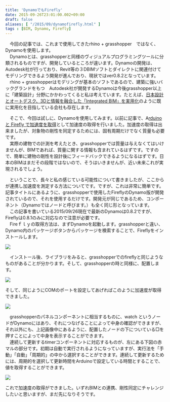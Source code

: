 ```yaml
---
title: 'DynamoでもFirefly'
date: 2015-09-26T23:01:00.002+09:00
draft: false
aliases: [ "/2015/09/dynamofirefly.html" ]
tags : [BIM, Dynamo, Firefly]
---
```


　今回の記事では、これまで使用してきたrhino + grasshopper　ではなく、Dynamoを使用します。  
　Dynamoとは、grasshopperと同様のヴィジュアルプログラミングツールに分類されるものですが、開発しているところが違います。Dynamoの開発は、Autodesk社が行っており、Revit等の３DBIMソフトとダイレクトに関連付けてモデリングできるよう開発が進んでおり、現状ではver0.8.2となっています。  
　rhino + grasshopperはモデリングが基本のソフトであるので、建築に強いバックグランドをもつ　Autodesk社が開発するDynamoは今後grasshopper以上に「建築設計」分野にかかわってくると私は考えています。たとえば、[日本設計とオートデスク、3Dと情報を融合した「Integrated BIM」を実用化](http://news.mynavi.jp/news/2015/08/06/493/)のように既に実用化を目指している会社も存在します。  
  
  
　そこで、今回は試しに、Dynamoを使用してみます。以前に記事で、A[rduino と Firefly で加速度を取得](http://rgkr-memo.blogspot.jp/2015/09/aruduino-firefly.html)として加速度の取得を行いました。加速度の取得は出来ましたが、対象物の剛性を同定するためには、固有周期だけでなく質量も必要です。  
　実際の建物での計測を考えたとき、grasshopperでは質量は与えなくてはいけませんが、BIMであれば、質量に関する情報も含まれているはずです。ですので、簡単に建物の剛性を設計後にフィードバックできるようになるはずです。日本のBIMはまだその段階ではないので、そうはいきませんが、近い未来これが実現されるでしょう。  
  
  
　ということで、長々と私の感じている可能性について書きましたが、ここからが連携し加速度を測定する方法についてです。ですが、これは非常に簡単です。記事タイトルにあるように、grasshopperで使用したFireflyのDynamo版が開発されているので、それを使用するだけです。開発元が同じであるため、コンポーネント（Dynamoではノードと呼びます。）も全く同じ形となっています。  
　この記事を書いている2015/09/26現在で最新のDynamoは0.8.2ですが、Fireflyは0.8.1のみに対応なので注意が必要です。  
　Fireｆｌｙの取得方法は、まずDynamoを起動します。grasshopperと違い、Dynamo内のパッケージボタンからパッケージを検索することで、Fireflyをインストールします。  
  

[![](http://1.bp.blogspot.com/-WiyXE-ofGhE/VgagGp6oiUI/AAAAAAAAA58/vQNbPb6P4Dc/s640/%25E5%258F%2596%25E5%25BE%2597%25E6%25B3%2595.JPG)](http://1.bp.blogspot.com/-WiyXE-ofGhE/VgagGp6oiUI/AAAAAAAAA58/vQNbPb6P4Dc/s1600/%25E5%258F%2596%25E5%25BE%2597%25E6%25B3%2595.JPG)

  
　インストール後、ライブラリをみると、grasshopperでのfireflyと同じようなものがあることが分かります。そして、grasshopperの時と同様に、配置します。  
  

[![](http://3.bp.blogspot.com/-C7dHlHs4hn8/VgahjxBy7SI/AAAAAAAAA6I/p4q1v0zMTQc/s400/%25E3%2583%25A9%25E3%2582%25A4%25E3%2583%2596%25E3%2583%25A9%25E3%2583%25AA.JPG)](http://3.bp.blogspot.com/-C7dHlHs4hn8/VgahjxBy7SI/AAAAAAAAA6I/p4q1v0zMTQc/s1600/%25E3%2583%25A9%25E3%2582%25A4%25E3%2583%2596%25E3%2583%25A9%25E3%2583%25AA.JPG)

  
そして、同じようにCOMのポートを設定してあげればこのように加速度が取得できました。  
  

[![](http://4.bp.blogspot.com/-EoSeRFizIYw/Vgai4sVklhI/AAAAAAAAA6Q/585jvO2cwvc/s320/%25E9%2585%258D%25E7%25BD%25AE.JPG)](http://4.bp.blogspot.com/-EoSeRFizIYw/Vgai4sVklhI/AAAAAAAAA6Q/585jvO2cwvc/s1600/%25E9%2585%258D%25E7%25BD%25AE.JPG)

  
　grasshopperのパネルコンポーネントに相当するものに、watch というノードがDynamoにはあり、それにつなげることによって中身の確認ができますが、それ以外にも、上記画像中にあるように、配置したノードの下についている□を押すことによって中身を表示することができます。  
　連続して更新するtimerコンポーネントに対応するものが、左にある下図の赤マルの部分です。初期は自動で実行されるようになっていますが、実行法を「手動」「自動」「周期的」の中から選択することができます。連続して更新するためには、周期的を選択して更新時間をArduinoで設定している時間とすることで、値を取得することができます。  

  

[![](http://4.bp.blogspot.com/-ScC41IwAq0Q/VgakNS-gqsI/AAAAAAAAA6o/qbRLfbXWjGY/s320/%25E5%25AE%259F%25E8%25A1%258C%25E6%25B3%2595.JPG)](http://4.bp.blogspot.com/-ScC41IwAq0Q/VgakNS-gqsI/AAAAAAAAA6o/qbRLfbXWjGY/s1600/%25E5%25AE%259F%25E8%25A1%258C%25E6%25B3%2595.JPG)

  

これで加速度の取得ができました。いずれBIMとの連携、剛性同定にチャレンジしたいと思いますが、まだ先になりそうです。